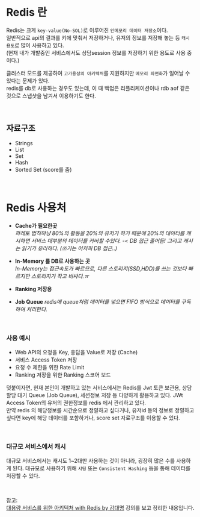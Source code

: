 # Redis 란 

Redis는 크게 `key-value(No-SOL)`로 이루어진 `인메모리 데이터 저장소`이다.    
일반적으로 api의 결과를 키에 맞춰서 저장하거나, 유저의 정보를 저장해 놓는 등 `캐시 용도`로 많이 사용하고 있다.    
(현재 내가 개발중인 서비스에서도 상담session 정보를 저장하기 위한 용도로 사용 중이다.)    
   
클러스터 모드를 제공하여 `고가용성의 아키텍처`를 지원하지만 `메모리 파편화`가 일어날 수 있다는 문제가 있다.    
redis를 db로 사용하는 경우도 있는데, 이 때 백업은 리플리케이션이나 rdb aof 같은 것으로 스냅샷을 남겨서 이용하기도 한다. 

</br>

## 자료구조 

* Strings
* List
* Set
* Hash
* Sorted Set  (score를 줌)

</br>

# Redis 사용처

* **Cache가 필요한곳**   
   *파레토 법칙마냥 80%의 활동을 20%의 유저가 하기 때문에 20%의 데이터를 캐시하면 서비스 대부분의 데이터를 커버할 수있다. -< DB 접근 줄어듬! 그리고 캐시는 읽기가 유리하다. (쓰기는 어차피 DB 접근..)*
   
* **In-Memory 를 DB로 사용하는 곳**    
   *In-Memory는 접근속도가 빠르므로, 다른 스토리지(SSD,HDD)를 쓰는 것보다 빠르지만 스토리지가 작고 비싸다.ㅠ*

* **Ranking 저장용**

* **Job Queue**
   *redis에 queue처럼 데이터를 넣으면 FIFO 방식으로 데이터를 구독하여 처리한다.*

</br>

### 사용 예시

* Web API의 요청을 Key, 응답을 Value로 저장 (Cache)
* 서비스 Access Token 저장
* 요청 수 제한을 위한 Rate Limit
* Ranking 저장을 위한 Ranking 스코어 보드


덧붙이자면, 현재 본인이 개발하고 있는 서비스에서는 Redis를 Jwt 토큰 보관용, 상담 할당 대기 Queue (Job Queue), 세션정보 저장 등 다양하게 활용하고 있다. JWt Access Token의 유저의 권한정보를 redis 에서 관리하고 있다.    
만약 redis 의 해당정보를 시간순으로 정렬하고 싶다거나, 유저id 등의 정보로 정렬하고 싶다면 key에 해당 데이터를 포함하거나, score set 자료구조를 이용할 수 있다. 

</br>


### 대규모 서비스에서 캐시

대규모 서비스에서는 캐시도 1~2대만 사용하는 것이 아니라, 굉장히 많은 수를 사용하게 된다. 대규모로 사용하기 위해 `샤딩` 또는 `Consistent Hashing` 등을 통해 데이터를 저장할 수 있다. 

</br>

참고:   
[대용량 서비스를 위한 아키텍처 with Redis by 강대명](https://fastcampus.app/courses/205143/clips/393035?organizationProductId=15883&hasCodeEditor=false) 강의를 보고 정리한 내용입니다.

